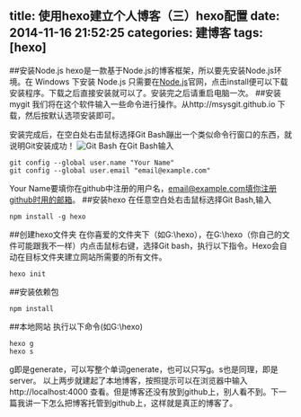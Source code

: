 title: 使用hexo建立个人博客（三）hexo配置
date: 2014-11-16 21:52:25
categories: 建博客
tags: [hexo] 
---
##安装Node.js
hexo是一款基于Node.js的博客框架，所以要先安装Node.js环境。在 Windows 下安装 Node.js 只需要在[Node.js](http://nodejs.org/)官网，点击install便可以下载安装程序。下载之后直接安装就可以了。安装完之后请重启电脑一次。
##安装mygit
我们将在这个软件输入一些命令进行操作。从http://msysgit.github.io 下载，然后按默认选项安装即可。

安装完成后，在空白处右击鼠标选择Git Bash蹦出一个类似命令行窗口的东西，就说明Git安装成功！
![Git Bash](/img/4.jpg)
在Git Bash输入
```
git config --global user.name "Your Name"
git config --global user.email "email@example.com"
```
Your Name要填你在github中注册的用户名，email@example.com填你注册github时用的邮箱。
##安装hexo
在任意空白处右击鼠标选择Git Bash,输入
```
npm install -g hexo 
```
##创建hexo文件夹
在你喜爱的文件夹下（如G:\hexo），在G:\hexo（你自己的文件可能跟我不一样）内点击鼠标右键，选择Git bash，执行以下指令。Hexo会自动在目标文件夹建立网站所需要的所有文件。
```
hexo init
```
##安装依赖包
```
npm install

```
##本地网站
执行以下命令(如G:\hexo)
```
hexo g
hexo s
```
g即是generate，可以写整个单词generate，也可以只写g。s也是同理，即是server。
以上两步就建起了本地博客，按照提示可以在浏览器中输入http://localhost:4000 查看。但是博客还没有放到github上，别人看不到。下一篇我讲一下怎么把博客托管到github上，这样就是真正的博客了。